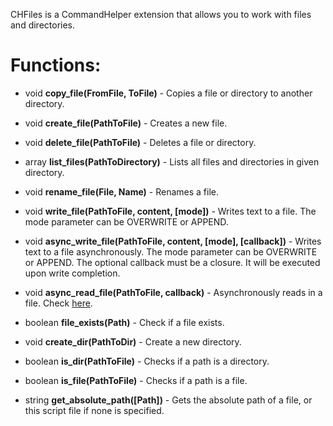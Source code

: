 CHFiles is a CommandHelper extension that allows you to work with files and directories.

# Functions:

* void **copy_file(FromFile, ToFile)** - Copies a file or directory to another directory.

* void **create_file(PathToFile)** - Creates a new file.

* void **delete_file(PathToFile)** - Deletes a file or directory.

* array **list_files(PathToDirectory)** - Lists all files and directories in given directory.

* void **rename_file(File, Name)** - Renames a file.

* void **write_file(PathToFile, content, [mode])** - Writes text to a file. The mode parameter can be OVERWRITE or APPEND.

* void **async_write_file(PathToFile, content, [mode], [callback])** - Writes text to a file asynchronously. The mode parameter can be OVERWRITE or APPEND.  The optional callback must be a closure. It will be executed upon write completion.

* void **async_read_file(PathToFile, callback)** - Asynchronously reads in a file. Check [here](https://methodscript.com/docs/3.3.3/API/functions/async_read).

* boolean **file_exists(Path)** - Check if a file exists.

* void **create_dir(PathToDir)** - Create a new directory.

* boolean **is_dir(PathToFile)** - Checks if a path is a directory.

* boolean  **is_file(PathToFile)** - Checks if a path is a file.

* string  **get_absolute_path([Path])** - Gets the absolute path of a file, or this script file if none is specified.
